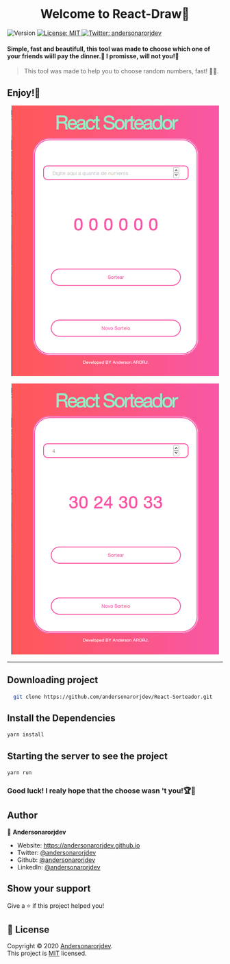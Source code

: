 <h1 align="center">Welcome to React-Draw👋</h1>
<p>
  <img alt="Version" src="https://img.shields.io/badge/version-0.1.0-blue.svg?cacheSeconds=2592000" />
  <a href="LICENSE" target="_blank">
    <img alt="License: MIT" src="https://img.shields.io/badge/License-MIT-yellow.svg" />
  </a>
  <a href="https://twitter.com/andersonarorjdev" target="_blank">
    <img alt="Twitter: andersonarorjdev" src="https://img.shields.io/twitter/follow/andersonarrjdev.svg?style=social" />
  </a>
</p>


<h4>Simple, fast and beautifull, this tool was made to choose which one of your friends wiill pay the dinner.🍴 I promisse, will not you!🙅</h4>

> This tool was made to help you to choose random numbers, fast! 🎰🎲.


## Enjoy!🚀

<p align="center">
  <img src="./src/images/screen/Sorteador1.png">
</p>

<p align="center">
  <img src="./src/images/screen/Sorteador2.png">
</p>

***

## Downloading project
```sh
  git clone https://github.com/andersonarorjdev/React-Sorteador.git
```


## Install the Dependencies

```sh
yarn install
```

## Starting the server to see the project

```sh
yarn run 
``` 

### Good luck! I realy hope that the choose wasn 't you!🏆🤞

## Author

👤 **Andersonarorjdev**

* Website: https://andersonarorjdev.github.io
* Twitter: [@andersonarorjdev](https://twitter.com/andersonarorjdev)
* Github: [@andersonarorjdev](https://github.com/andersonarorjdev)
* LinkedIn: [@andersonarorjdev](https://linkedin.com/in/andersonarorjdev)

## Show your support

Give a ⭐️ if this project helped you!

## 📝 License

Copyright © 2020 [Andersonarorjdev](https://github.com/andersonarorjdev).<br />
This project is [MIT](LICENSE) licensed.